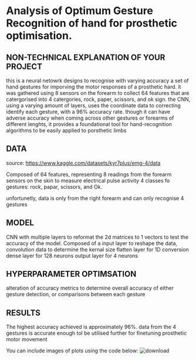 # Analysis of Optimum Gesture Recognition of hand for prosthetic optimisation.


## NON-TECHNICAL EXPLANATION OF YOUR PROJECT
this is a neural netowrk designs to recognise with varying accuracy a set of hand gestures for imporving the motor responses of a prosthetic hard. 
it was gathered using 8 sensors on the forearm to collect 64 features that are catergorised into 4 catergories, rock, paper, scissors, and ok sign. 
the CNN, using a varying amount of layers, uses the coordinate data to correcting identify each gesture, with a 96% accuracy rate. 
though it can have adverse accuracy when coming across other gestures or forearms of different lenghts, 
it provides a foundational tool for hand-recognition algorithms to be easily applied to porsthetic limbs

## DATA
source: https://www.kaggle.com/datasets/kyr7plus/emg-4/data

Composed of 64 features, representing 8 readings from the forearm sensors on the skin to measure electrical pulse activity
4 classes fo gestures: rock, papar, scissors, and Ok.

unfortunetly, data is only from the right forearm and can only recognise 4 gestures


## MODEL 
CNN with multiple layers to reformat the 2d matrices to 1 vectors to test the accuracy of the model. 
Composed of a input layer to reshape the data, 
convolution data to determine the kernal size
flatten layer for 1D conversion
dense layer for 128 neurons
output layer for 4 neurons

## HYPERPARAMETER OPTIMSATION
alteration of accuracy metrics to determine overall accuracy of either gesture detection, or comparisons between each gesture

## RESULTS
The highest accuracy achieved is approximately 96%.
data from the 4 gestures is accurate enough tol be utilised further for finetuning prosthetic motor movement

You can include images of plots using the code below:
![download](https://github.com/NAlfar/Portfolio_project/assets/171687794/99fd4d6b-3c16-4ffb-8835-85e10f927ec8)


